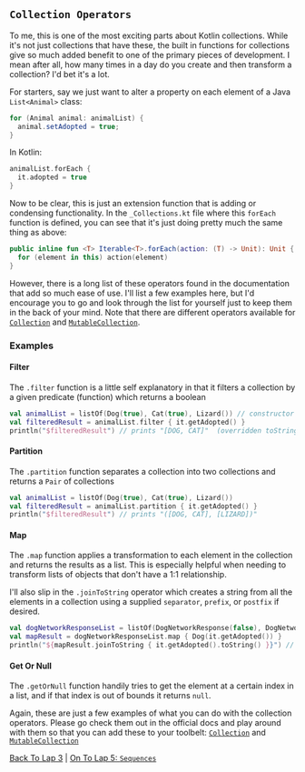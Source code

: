 ## `Collection Operators`
To me, this is one of the most exciting parts about Kotlin collections. While it's not just collections that have these, the built in functions for collections give so much added benefit to one of the primary pieces of development. I mean after all, how many times in a day do you create and then transform a collection? I'd bet it's a lot.

For starters, say we just want to alter a property on each element of a Java `List<Animal>` class:
```java
for (Animal animal: animalList) {
  animal.setAdopted = true;
}
```
In Kotlin:
```kotlin
animalList.forEach {
  it.adopted = true
}
```
Now to be clear, this is just an extension function that is adding or condensing functionality. In the `_Collections.kt` file where this `forEach` function is defined, you can see that it's just doing pretty much the same thing as above:
```kotlin
public inline fun <T> Iterable<T>.forEach(action: (T) -> Unit): Unit {
  for (element in this) action(element)
}
```
However, there is a long list of these operators found in the documentation that add so much ease of use. I'll list a few examples here, but I'd encourage you to go and look through the list for yourself just to keep them in the back of your mind. Note that there are different operators available for [`Collection`](https://kotlinlang.org/api/latest/jvm/stdlib/kotlin.collections/-collection/index.html) and [`MutableCollection`](https://kotlinlang.org/api/latest/jvm/stdlib/kotlin.collections/-mutable-collection/index.html).

### Examples
#### Filter
The `.filter` function is a little self explanatory in that it filters a collection by a given predicate (function) which returns a boolean
```kotlin
val animalList = listOf(Dog(true), Cat(true), Lizard()) // constructor initializes adopted field
val filteredResult = animalList.filter { it.getAdopted() }
println("$filteredResult") // prints "[DOG, CAT]"  (overridden toString)
```
#### Partition
The `.partition` function separates a collection into two collections and returns a `Pair` of collections 
```kotlin
val animalList = listOf(Dog(true), Cat(true), Lizard())
val filteredResult = animalList.partition { it.getAdopted() }
println("$filteredResult") // prints "([DOG, CAT], [LIZARD])"
```
#### Map
The `.map` function applies a transformation to each element in the collection and returns the results as a list. This is especially helpful when needing to transform lists of objects that don't have a 1:1 relationship.

I'll also slip in the `.joinToString` operator which creates a string from all the elements in a collection using a supplied `separator`, `prefix`, or `postfix` if desired.
```kotlin
val dogNetworkResponseList = listOf(DogNetworkResponse(false), DogNetworkResponse(true), DogNetworkResponse(true))
val mapResult = dogNetworkResponseList.map { Dog(it.getAdopted()) }
println("${mapResult.joinToString { it.getAdopted().toString() }}") // prints "false, true, true"
```
#### Get Or Null
The `.getOrNull` function handily tries to get the element at a certain index in a list, and if that index is out of bounds it returns `null`.



Again, these are just a few examples of what you can do with the collection operators. Please go check them out in the official docs and play around with them so that you can add these to your toolbelt: [`Collection`](https://kotlinlang.org/api/latest/jvm/stdlib/kotlin.collections/-collection/index.html) and [`MutableCollection`](https://kotlinlang.org/api/latest/jvm/stdlib/kotlin.collections/-mutable-collection/index.html)

[Back To Lap 3](/variance.md) | [On To Lap 5: `Sequences`](/sequences.md)
